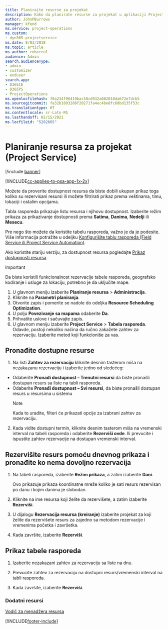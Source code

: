 ```yaml
---
title: Planirajte resurse za projekat
description: Kako da planirate resurse za projekat u aplikaciji Project Service
author: JohnPBurrows
manager: kfend
ms.service: project-operations
ms.custom:
- dyn365-projectservice
ms.date: 8/03/2018
ms.topic: article
ms.author: ruhercul
audience: Admin
search.audienceType:
- admin
- customizer
- enduser
search.app:
- D365CE
- D365PS
- ProjectOperations
ms.openlocfilehash: f0a234f96419bac58cd932a082010da672e7dcb5
ms.sourcegitcommit: fa32b1893286f20271fa4ec4be8fc68bd135f53c
ms.translationtype: HT
ms.contentlocale: sr-Latn-RS
ms.lasthandoff: 02/15/2021
ms.locfileid: "5282665"
---
```

# <a name="schedule-resources-for-a-project-project-service"></a>Planiranje resursa za projekat (Project Service)

[!include [banner](../includes/psa-now-project-operations.md)]

[!INCLUDE[cc-applies-to-psa-app-1x-2x](../includes/cc-applies-to-psa-app-1x-2x.md)]

Možete da proverite dostupnost resursa da biste dobili ukupan prikaz toga koliko su rezervisani resursi ili možete filtrirati prikaz prema veštinama, timu, lokaciji i ostalim opcijama.  
  
Tabla rasporeda prikazuje listu resursa i njihovu dostupnost. Izaberite režim prikaza za prikazivanje dostupnosti prema **Satima**, **Danima**, **Nedelji** ili **Mesecu**.  
  
Pre nego što možete da koristite tabelu rasporeda, važno je da je podesite. Više informacija potražite u odeljku [Konfigurišite tablu rasporeda (Field Service ili Project Service Automation)](https://docs.microsoft.com/dynamics365/field-service/configure-schedule-board).
  
Ako koristite stariju verziju, za dostupnost resursa pogledajte [Prikaz dostupnosti resursa](../psa/view-resource-availability.md).  

> [!IMPORTANT]
>  Da biste koristili funkcionalnost rezervacije tabele rasporeda, geografsko kodiranje i usluge za lokaciju, potrebno je da uključite mape.  
> 
> 1. U glavnom meniju izaberite **Planiranje resursa** > **Administracija**.  
> 2. Kliknite na **Parametri planiranja**.  
> 3. Otvorite zapis i pomerite se nadole do odeljka **Resource Scheduling Optimization**.  
> 4. U polju **Povezivanje sa mapama** odaberite **Da**.  
> 5. Prihvatite uslove i sačuvajte zapis.  
> 6. U glavnom meniju izaberite **Project Service** > **Tabela rasporeda**. Odavde, postoji nekoliko načina da ručno zakažete zahtev za rezervaciju. Izaberite metod koji funkcioniše za vas.
  
## <a name="find-available-resources"></a>Pronađite dostupne resurse

1.  Na listi **Zahtev za rezervaciju** kliknite desnim tasterom miša na nezakazanu rezervaciju i izaberite jedno od sledećeg:  
  
- Odaberite **Pronađi dostupnost – Trenutni resursi** da biste pronašli dostupan resurs sa liste na tabli rasporeda.  
- Odaberite **Pronađi dostupnost – Svi resursi**, da biste pronašli dostupan resurs u resursima u sistemu  
   > [!NOTE]
   >  Kada to uradite, filteri će prikazati opcije za izabrani zahtev za rezervaciju.  
  
2. Kada vidite dostupni termin, kliknite desnim tasterom miša na vremenski interval na tabeli rasporeda i odaberite **Rezerviši ovde**. Ili prevucite i ispustite zahtev rezervacije na dostupan vremenski interval.  
  

## <a name="book-a-resource-using-the-daily-view-and-find-whos-under-booked"></a>Rezervišite resurs pomoću dnevnog prikaza i pronađite ko nema dovoljno rezervacija
  
1.  Na tabeli rasporeda, izaberite **Režim prikaza**, a zatim izaberite **Dani**.  
  
    Ovo prikazuje prikaza koordinatne mreže koliko je sati resurs rezervisan po danu i kojim danima je slobodan.  
  
2.  Kliknite na ime resursa koji želite da rezervišete, a zatim izaberite **Rezerviši**.  
  
3.  U dijalogu **Rezervacija resursa (kreiranje)** izaberite projekat za koji želite da rezervišete resurs za zajedno sa metodom rezervacije i vremenima početka i završetka.  
  
4.  Kada završite, izaberite **Rezerviši**.  
  
## <a name="view-to-the-schedule-board"></a>Prikaz tabele rasporeda
  
1.  Izaberite nezakazani zahtev za rezervaciju sa liste na dnu.  
  
2.  Prevucite zahtev za rezervaciju na dostupni resurs/vremenski interval na tabli rasporeda.  
  
3.  Kada završite, izaberite **Rezerviši**.  
  
### <a name="additional-resources"></a>Dodatni resursi  
 [Vodič za menadžera resursa](../psa/resource-manager-guide.md)


[!INCLUDE[footer-include](../includes/footer-banner.md)]